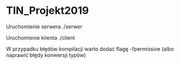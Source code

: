 # TIN_Projekt2019

Uruchomienie serwera
./serwer

Urochomienie klienta
./client

W przypadku błędów kompilacji warto dodać flagę -fpermissive (albo naprawić błędy konwersji typów)

